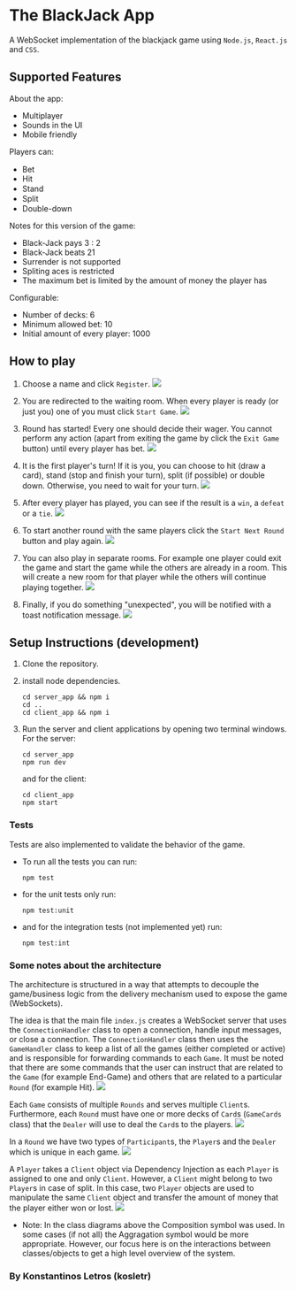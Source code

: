 # The BlackJack App

A WebSocket implementation of the blackjack game using `Node.js`, `React.js` and `CSS`.
## Supported Features

About the app:
- Multiplayer
- Sounds in the UI
- Mobile friendly

Players can:
 - Bet <img src="client_app/src/assets/images/bet.png" width="15"/>
 - Hit <img src="client_app/src/assets/images/hit.png" width="10"/>
 - Stand <img src="client_app/src/assets/images/stand.png" width="15"/>
 - Split <img src="client_app/src/assets/images/split.png" width="15"/>
 - Double-down <img src="client_app/src/assets/images/doubledown.png" width="15"/>

Notes for this version of the game:
 - Black-Jack pays 3 : 2
 - Black-Jack beats 21
 - Surrender is not supported
 - Spliting aces is restricted
 - The maximum bet is limited by the amount of money the player has

 Configurable:
 -  Number of decks: 6
 -  Minimum allowed bet: 10
 -  Initial amount of every player: 1000

## How to play

1. Choose a name and click `Register`. 
![](screenshots/register_page.png)

2. You are redirected to the waiting room. When every player is ready (or just you) one of you must click `Start Game`.
![](screenshots/start_game.png)

3. Round has started! Every one should decide their wager. You cannot perform any action (apart from exiting the game by click the `Exit Game` button) until every player has bet.
![](screenshots/three_players.png)

4. It is the first player's turn! If it is you, you can choose to hit (draw a card), stand (stop and finish your turn), split (if possible) or double down. Otherwise, you need to wait for your turn.
![](screenshots/first_player.png)

5. After every player has played, you can see if the result is a `win`, a `defeat` or a `tie`.
![](screenshots/defeat.png)

6. To start another round with the same players click the `Start Next Round` button and play again.
![](screenshots/win.png)

7. You can also play in separate rooms. For example one player could exit the game and start the game while the others are already in a room. This will create a new room for that player while the others will continue playing together.
 ![](screenshots/two_rooms.png)

8. Finally, if you do something "unexpected", you will be notified with a toast notification message.
![](screenshots/wrong_bet.png)

## Setup Instructions (development)

1. Clone the repository.
2. install node dependencies.

    ```
    cd server_app && npm i
    cd ..
    cd client_app && npm i 
    ```

3. Run the server and client applications by opening two terminal windows. For the server:
    ```
    cd server_app
    npm run dev
    ```
    and for the client:
    ```
    cd client_app
    npm start
    ```
### Tests

Tests are also implemented to validate the behavior of the game.

- To run all the tests you can run:

    ```
    npm test
    ```

 - for the unit tests only run:
    
    ```
    npm test:unit
    ```
-  and for the integration tests (not implemented yet) run:
    ```
    npm test:int
    ```

### Some notes about the architecture

The architecture is structured in a way that attempts to decouple the game/business logic from the delivery mechanism used to expose the game (WebSockets).

The idea is that the main file `index.js` creates a WebSocket server that uses the `ConnectionHandler` class to open a connection, handle input messages, or close a connection. The `ConnectionHandler` class then uses the `GameHandler` class to keep a list of all the games (either completed or active) and is responsible for forwarding commands to each `Game`. It must be noted that there are some commands that the user can instruct that are related to the `Game` (for example End-Game) and others that are related to a particular `Round` (for example Hit).
![](notes/server.png)

Each `Game` consists of multiple `Rounds` and serves multiple `Client`s. Furthermore, each `Round` must have one or more decks of `Card`s (`GameCards` class) that the `Dealer` will use to deal the `Card`s to the players.
![](notes/game.png)

In a `Round` we have two types of `Participant`s, the `Player`s and the `Dealer` which is unique in each game.
![](notes/participant.png)

 A `Player` takes a `Client` object via Dependency Injection as each `Player` is assigned to one and only `Client`. However, a `Client` might belong to two `Player`s in case of split. In this case, two `Player` objects are used to manipulate the same `Client` object and transfer the amount of money that the player either won or lost.
 ![](notes/client.png)

* Note: In the class diagrams above the Composition symbol was used. In some cases (if not all) the Aggragation symbol would be more appropriate. However, our focus here is on the interactions between classes/objects to get a high level overview of the system.

 ### By Konstantinos Letros (kosletr)